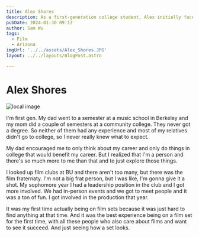 ```yaml
---
title: Alex Shores
description: As a first-generation college student, Alex initially faced pressure to focus solely on his career.
pubDate: 2024-01-30 09:13
author: Sam Wu
tags:
  - Film
  - Arizona
imgUrl: '../../assets/Alex_Shores.JPG'
layout: ../../layouts/BlogPost.astro

---
```

# Alex Shores

![local image](../../assets/Alex_Shores.JPG)

I'm first gen. My dad went to a semester at a music school in Berkeley and my mom did a couple of semesters at a community college. They never got a degree. So neither of them had any experience and most of my relatives didn't go to college, so I never really knew what to expect.

My dad encouraged me to only think about my career and only do things in college that would benefit my career. But I realized that I'm a person and there's so much more to me than that and to just explore those things. 

I looked up film clubs at BU and there aren't too many, but there was the film fraternaty. I'm not a big frat person, but I was like, I'm gonna give it a shot. My sophomore year I had a leadership position in the club and I got more involved. We had  in-person events and we got to meet people and it was a ton of fun. I got involved in the production that year. 

It was my first time actually being on film sets because it was just hard to find anything at that time. And it was the best experience being on a film set for the first time, with all these people who also care about films and want to see it succeed. And just seeing how a set looks.

